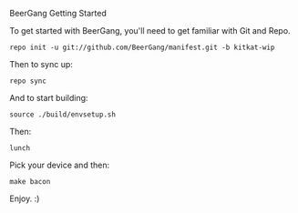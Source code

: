 BeerGang
Getting Started

To get started with BeerGang, you'll need to get familiar with Git and Repo.

    repo init -u git://github.com/BeerGang/manifest.git -b kitkat-wip

Then to sync up:

    repo sync

And to start building:
    
    source ./build/envsetup.sh
    
Then:
    
    lunch

Pick your device and then:

    make bacon
    


Enjoy. :)
    
